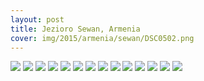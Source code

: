 ```yaml
---
layout: post
title: Jezioro Sewan, Armenia
cover: img/2015/armenia/sewan/DSC0502.png
---
```

<img src="/img/2015/armenia/sewan/DSC0502.png">
<img src="/img/2015/armenia/sewan/DSC0452.png">
<img src="/img/2015/armenia/sewan/DSC0456.png">
<img src="/img/2015/armenia/sewan/DSC0461.png">
<img src="/img/2015/armenia/sewan/DSC0465.png">
<img src="/img/2015/armenia/sewan/DSC0469.png">
<img src="/img/2015/armenia/sewan/DSC0498.png">
<img src="/img/2015/armenia/sewan/DSC0499.png">
<img src="/img/2015/armenia/sewan/DSC0506.png">
<img src="/img/2015/armenia/sewan/DSC0507.png">
<img src="/img/2015/armenia/sewan/DSC0437.png">
<img src="/img/2015/armenia/sewan/DSC0439.png">
<img src="/img/2015/armenia/sewan/DSC0447.png">
<img src="/img/2015/armenia/sewan/DSC0450.png">

<div class="fb-comments" data-href="http://emilkape.github.io/Sewan-2015" data-numposts="5" data-width="100%"></div>
